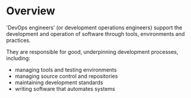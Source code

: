 # Overview

'DevOps engineers’ (or development operations engineers) support the development and operation of software through tools, environments and practices.

They are responsible for good, underpinning development processes, including:

- managing tools and testing environments 
- managing source control and repositories
- maintaining development standards
- writing software that automates systems